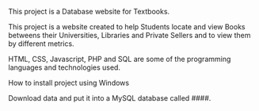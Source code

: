 This project is a Database website for Textbooks.

This project is a website created to help Students locate and view Books betweens their Universities, Libraries and Private Sellers and to view them by different metrics.

HTML, CSS, Javascript, PHP and SQL are some of the programming languages and technologies used.

How to install project using Windows

Download data and put it into a MySQL database called ####.

